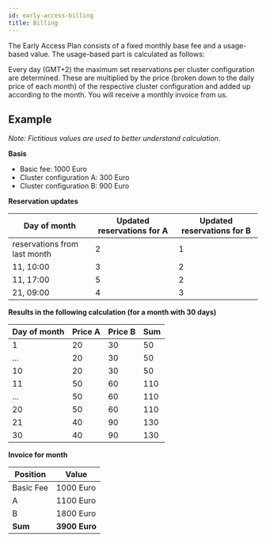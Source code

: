 ```yaml
---
id: early-access-billing
title: Billing
---
```


The Early Access Plan consists of a fixed monthly base fee and a usage-based value. The usage-based part is calculated as follows:

Every day (GMT+2) the maximum set reservations per cluster configuration are determined. These are multiplied by the price (broken down to the daily price of each month) of the respective cluster configuration and added up according to the month. You will receive a monthly invoice from us.

## Example

_Note: Fictitious values are used to better understand calculation._

**Basis**

- Basic fee: 1000 Euro
- Cluster configuration A: 300 Euro
- Cluster configuration B: 900 Euro

**Reservation updates**

| Day of month                 | Updated reservations for A | Updated reservations for B |
| ---------------------------- | -------------------------- | -------------------------- |
| reservations from last month | 2                          | 1                          |
| 11, 10:00                    | 3                          | 2                          |
| 11, 17:00                    | 5                          | 2                          |
| 21, 09:00                    | 4                          | 3                          |

**Results in the following calculation (for a month with 30 days)**

| Day of month | Price A | Price B | Sum |
| ------------ | ------- | ------- | --- |
| 1            | 20      | 30      | 50  |
| ...          | 20      | 30      | 50  |
| 10           | 20      | 30      | 50  |
| 11           | 50      | 60      | 110 |
| ...          | 50      | 60      | 110 |
| 20           | 50      | 60      | 110 |
| 21           | 40      | 90      | 130 |
| 30           | 40      | 90      | 130 |

**Invoice for month**

| Position  | Value         |
| --------- | ------------- |
| Basic Fee | 1000 Euro     |
| A         | 1100 Euro     |
| B         | 1800 Euro     |
| **Sum**   | **3900 Euro** |
